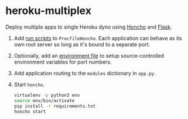 # heroku-multiplex

Deploy multiple apps to single Heroku dyno using [Honcho](https://pypi.org/project/honcho/) and [Flask](https://palletsprojects.com/p/flask/).

1. Add [run scripts](https://honcho.readthedocs.io/en/latest/#what-are-procfiles) to `ProcfileHoncho`. Each application can behave as its own root server so long as it's bound to a separate port.
1. Optionally, add an [environment file](https://honcho.readthedocs.io/en/latest/using_procfiles.html#environment-files) to setup source-controlled environment variables for port numbers.
1. Add application routing to the `modules` dictionary in `app.py`.
1. Start `honcho`.

   ```bash
   virtualenv -p python3 env
   source env/bin/activate
   pip install -r requirements.txt
   honcho start
   ```
